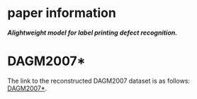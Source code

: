 # paper information
**_Alightweight model for label printing defect recognition._**

# DAGM2007*
The link to the reconstructed DAGM2007 dataset is as follows: [DAGM2007*](https://www.kaggle.com/datasets/amor000/reconstructed-dagm2007-dataset).
